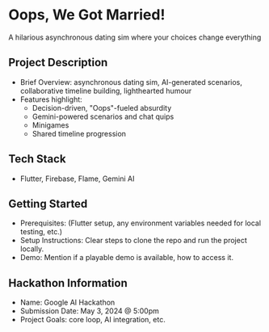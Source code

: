 # Oops, We Got Married!

A hilarious asynchronous dating sim where your choices change everything

## Project Description
- Brief Overview: asynchronous dating sim, AI-generated scenarios, collaborative timeline building, lighthearted humour
- Features highlight:
    - Decision-driven, "Oops"-fueled absurdity
    - Gemini-powered scenarios and chat quips
    - Minigames
    - Shared timeline progression


## Tech Stack
- Flutter, Firebase, Flame, Gemini AI

## Getting Started
- Prerequisites: (Flutter setup, any environment variables needed for local testing, etc.)
- Setup Instructions: Clear steps to clone the repo and run the project locally.
- Demo: Mention if a playable demo is available, how to access it.

## Hackathon Information
- Name: Google AI Hackathon
- Submission Date: May 3, 2024 @ 5:00pm 
- Project Goals: core loop, AI integration, etc.

